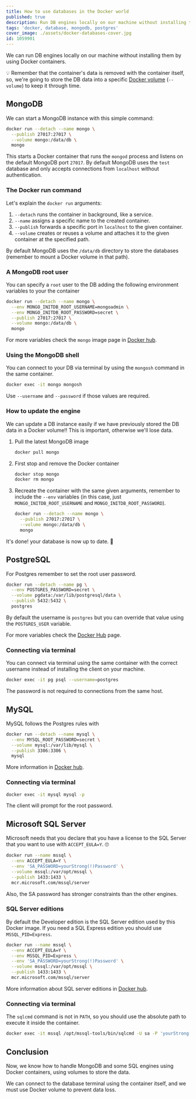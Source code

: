 ```yaml
---
title: How to use databases in the Docker world
published: true
description: Run DB engines locally on our machine without installing them by using Docker containers.
tags: 'docker, database, mongodb, postgres'
cover_image: ./assets/docker-databases-cover.jpg
id: 1059901
---
```


We can run DB engines locally on our machine without installing them by using Docker containers.

💡 Remember that the container's data is removed with the container itself, so, we're going to store the DB data into a specific [Docker volume](https://docs.docker.com/storage/volumes/) (`--volume`) to keep it through time.

## MongoDB

We can start a MongoDB instance with this simple command:

```bash
docker run --detach --name mongo \
  --publish 27017:27017 \
  --volume mongo:/data/db \
  mongo
```

This starts a Docker container that runs the `mongod` process and listens on the default MongoDB port `27017`. By default MongoDB uses the `test` database and only accepts connections from `localhost` without authentication.

### The Docker run command

Let's explain the `docker run` arguments:

1. `--detach` runs the container in background, like a service.
2. `--name` assigns a specific name to the created container.
3. `--publish` forwards a specific port in `localhost` to the given container.
4. `--volume` creates or reuses a volume and attaches it to the given container at the specified path.

By default MongoDB uses the `/data/db` directory to store the databases (remember to mount a Docker volume in that path).

### A MongoDB root user

You can specify a `root` user to the DB adding the following environment variables to your the container

```bash
docker run --detach --name mongo \
  --env MONGO_INITDB_ROOT_USERNAME=mongoadmin \
  --env MONGO_INITDB_ROOT_PASSWORD=secret \
  --publish 27017:27017 \
  --volume mongo:/data/db \
  mongo
```

For more variables check the `mongo` image page in [Docker hub](https://hub.docker.com/_/mongo).

### Using the MongoDB shell

You can connect to your DB via terminal by using the `mongosh` command in the same container.

```bash
docker exec -it mongo mongosh
```

Use `--username` and `--password` if those values are required.

### How to update the engine

We can update a DB instance easily if we have previously stored the DB data in a Docker volume‼️ This is important, otherwise we'll lose data.

1. Pull the latest MongoDB image

    ```bash
    docker pull mongo
    ```

1. First stop and remove the Docker container

    ```bash
    docker stop mongo
    docker rm mongo
    ```

1. Recreate the container with the same given arguments, remember to include the `--env` variables (in this case, just `MONGO_INITDB_ROOT_USERNAME` and `MONGO_INITDB_ROOT_PASSWORD`).

    ```bash
    docker run --detach --name mongo \
      --publish 27017:27017 \
      --volume mongo:/data/db \
      mongo
    ```

It's done! your database is now up to date. 🙌

## PostgreSQL

For Postgres remember to set the root user password.

```bash
docker run --detach --name pg \
  --env POSTGRES_PASSWORD=secret \
  --volume pgdata:/var/lib/postgresql/data \
  --publish 5432:5432 \
  postgres
```

By default the username is `postgres` but you can override that value using the `POSTGRES_USER` variable.

For more variables check the [Docker Hub](https://hub.docker.com/_/postgres) page.

### Connecting via terminal

You can connect via terminal using the same container with the correct username instead of installing the client on your machine.

```bash
docker exec -it pg psql --username=postgres
```

The password is not required to connections from the same host.

## MySQL

MySQL follows the Postgres rules with

```bash
docker run --detach --name mysql \
  --env MYSQL_ROOT_PASSWORD=secret \
  --volume mysql:/var/lib/mysql \
  --publish 3306:3306 \
  mysql
```

More information in [Docker hub](https://hub.docker.com/_/mysql).

### Connecting via terminal

```bash
docker exec -it mysql mysql -p
```

The client will prompt for the root password.

## Microsoft SQL Server

Microsoft needs that you declare that you have a license to the SQL Server that you want to use with `ACCEPT_EULA=Y`. 🙄

```bash
docker run --name mssql \
  --env ACCEPT_EULA=Y \
  --env 'SA_PASSWORD=yourStrong(!)Password' \
  --volume mssql:/var/opt/mssql \
  --publish 1433:1433 \
  mcr.microsoft.com/mssql/server
```

Also, the SA password has stronger constraints than the other engines.

### SQL Server editions

By default the Developer edition is the SQL Server edition used by this Docker image. If you need a SQL Express edition you should use `MSSQL_PID=Express`.

```bash
docker run --name mssql \
  --env ACCEPT_EULA=Y \
  --env MSSQL_PID=Express \
  --env 'SA_PASSWORD=yourStrong(!)Password' \
  --volume mssql:/var/opt/mssql \
  --publish 1433:1433 \
  mcr.microsoft.com/mssql/server
```

More information about SQL server editions in [Docker hub](https://hub.docker.com/_/microsoft-mssql-server).

### Connecting via terminal

The `sqlcmd` command is not in `PATH`, so you should use the absolute path to execute it inside the container.

```bash
docker exec -it mssql /opt/mssql-tools/bin/sqlcmd -U sa -P 'yourStrong(!)Password'
```

## Conclusion

Now, we know how to handle MongoDB and some SQL engines using Docker containers, using volumes to store the data.

We can connect to the database terminal using the container itself, and we must use Docker volume to prevent data loss.
